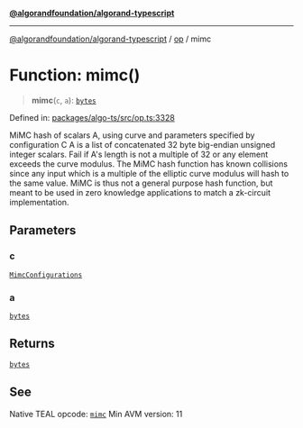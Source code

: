 [**@algorandfoundation/algorand-typescript**](../../../README.md)

***

[@algorandfoundation/algorand-typescript](../../../README.md) / [op](../README.md) / mimc

# Function: mimc()

> **mimc**(`c`, `a`): [`bytes`](../../../type-aliases/bytes.md)

Defined in: [packages/algo-ts/src/op.ts:3328](https://github.com/algorandfoundation/puya-ts/blob/89ee9cf9a58d93e3ffbb727cfadf537835799a71/packages/algo-ts/src/op.ts#L3328)

MiMC hash of scalars A, using curve and parameters specified by configuration C
A is a list of concatenated 32 byte big-endian unsigned integer scalars.  Fail if A's length is not a multiple of 32 or any element exceeds the curve modulus.
The MiMC hash function has known collisions since any input which is a multiple of the elliptic curve modulus will hash to the same value. MiMC is thus not a general purpose hash function, but meant to be used in zero knowledge applications to match a zk-circuit implementation.

## Parameters

### c

[`MimcConfigurations`](../enumerations/MimcConfigurations.md)

### a

[`bytes`](../../../type-aliases/bytes.md)

## Returns

[`bytes`](../../../type-aliases/bytes.md)

## See

Native TEAL opcode: [`mimc`](https://developer.algorand.org/docs/get-details/dapps/avm/teal/opcodes/v10/#mimc)
Min AVM version: 11
